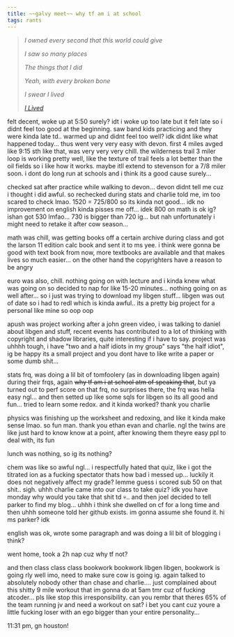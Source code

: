 ```yaml
---
title: ~~galvy meet~~ why tf am i at school
tags: rants
---
```


> *I owned every second that this world could give*
>
> *I saw so many places*
>
> *The things that I did*
>
> *Yeah, with every broken bone*
>
> *I swear I lived*
>
> *<cite>[I Lived](https://open.spotify.com/track/3IQF4xCQUPicbA4hWfTxPo?si=7acf926381684035)</cite>*


felt decent, woke up at 5:50 surely? idt i woke up too late but it felt late so i didnt feel too good at the beginning. saw band kids practicing and they were kinda late td.. warmed up and didnt feel too well? idk didnt like what happened today... thus went very very easy with devon. first 4 miles avged like 9:15 sth like that, was very very very chill. the wilderness trail 3 miler loop is working pretty well, like the texture of trail feels a lot better than the oil fields so i like how it works. maybe itll extend to stevenson for a 7/8 miler soon. i dont do long run at schools and i think its a good cause surely... 

checked sat after practice while walking to devon... devon didnt tell me cuz i thought i did awful. so rechecked during stats and charlie told me, im too scared to check lmao. 1520 = 725/800 so its kinda not good... idk no improvement on english kinda pisses me off... idek 800 on math is ok ig? ishan got 530 lmfao... 730 is bigger than 720 ig... but nah unfortunately i might need to retake it after cow season...

math was chill, was getting books off a certain archive during class and got the larson 11 edition calc book and sent it to ms yee. i think were gonna be good with text book from now, more textbooks are available and that makes lives so much easier... on the other hand the copyrighters have a reason to be angry

euro was also, chill. nothing going on with lecture and i kinda knew what was going on so decided to nap for like 15-20 minutes... nothing going on as well after... so i just was trying to download my libgen stuff... libgen was out of date so i had to redl which is kinda awful.. its a pretty big project for a personal like mine so oop oop

apush was project working after a john green video, i was talking to daniel about libgen and stuff, recent events has contributed to a lot of thinking with copyright and shadow libraries, quite interesting if i have to say. project was uhhhh tough, i have "two and a half idiots in my group" says "the half idiot", ig be happy its a small project and you dont have to like write a paper or some dumb shit...

stats frq, was doing a lil bit of tomfoolery (as in downloading libgen again) during their frqs, again ~~why tf am i at school atm of speaking that~~, but ya turned out to perf score on that frq, no surprises there, the frq was hella easy ngl... and then setted up like some sqls for libgen so its all good and fun... tried to learn some redox. and it kinda worked? thank you charlie

physics was finishing up the worksheet and redoxing, and like it kinda make sense lmao. so fun man. thank you ethan evan and charlie. ngl the twins are like just hard to know know at a point, after knowing them theyre easy ppl to deal with, its fun

lunch was nothing, so ig its nothing?

chem was like so awful ngl... i respectfully hated that quiz, like i got the titrated ion as a fucking spectator thats how bad i messed up... luckily it does not negatively affect my grade? lemme guess i scored sub 50 on that shit.. sigh. uhhh charlie came into our class to take quiz? idk you have monday why would you take that shit td 💀.. and then joel decided to tell parker to find my blog... uhhh i think she dwelled on cf for a long time and then uhhh someone told her github exists. im gonna assume she found it. hi ms parker? idk

english was ok, wrote some paragraph and was doing a lil bit of blogging i think?

went home, took a 2h nap cuz why tf not?

and then class class class bookwork bookwork libgen libgen, bookwork is going rly well imo, need to make sure cow is going ig. again talked to absolutely nobody other than chase and charlie.... just complained about this shitty 9 mile workout that im gonna do at 5am tmr cuz of fucking atcoder... pls like stop this irresponsibility. can you rembr that theres 65% of the team running jv and need a workout on sat? i bet you cant cuz youre a little fucking loser with an ego bigger than your entire personality...

11:31 pm, gn houston!
